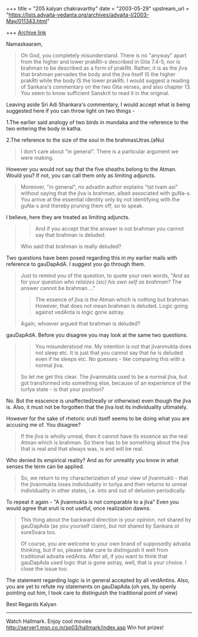 +++
title = "205 kalyan chakravarthy"
date = "2003-05-29"
upstream_url = "https://lists.advaita-vedanta.org/archives/advaita-l/2003-May/011343.html"

+++
[Archive link](https://lists.advaita-vedanta.org/archives/advaita-l/2003-May/011343.html)

Namaskaaram,

>Oh God, you completely misunderstand. There is no "anyway" apart from the 
>higher and lower prakRti-s described in Gita 7.4-5, nor is brahman to be 
>described as a form of prakRti. Rather, it is as the jIva that brahman 
>pervades the body and the jIva itself IS the higher prakRti while the body 
>IS the lower prakRti. I would suggest a reading of Sankara's commentary on 
>the two Gita verses, and also chapter 13. You seem to know sufficient 
>Sanskrit to read it in the original.

Leaving aside Sri Adi Shankara's commentary, I would accept what is being 
suggested here if you can throw light on two things -

1.The earlier said analogy of two birds in mundaka and the reference to the 
two entering the body in katha.

2.The reference to the size of the soul in the brahmasUtras.(aNu)

>I don't care about "in general". There is a particular argument we were 
>making.

However you would not say that the five sheaths belong to the Atman. Would 
you? If not, you can call them only as limiting adjuncts.

>Moreover, "in general", no advaitin author explains "tat tvam asi" without 
>saying that the jIva is brahman, albeit associated with guNa-s. You arrive 
>at the essential identity only by not identifying with the guNa-s and 
>thereby pruning them off, so to speak.

I believe, here they are treated as limiting adjuncts.

>>And if you accept that the answer is not brahman you cannot say that 
>>brahman is deluded.
>
>Who said that brahman is really deluded?

Two questions have been posed regarding this in my earlier mails with 
reference to gauDapAdA. I suggest you go through them.

>Just to remind you of the question, to quote your own words, "And as for 
>your question *who relaizes (sic) his own self as brahman?* The answer 
>cannot be brahman ..."
>
>>The essence of jIva is the Atman which is nothing but brahman. However, 
>>that does not mean brahman is deluded. Logic going against vedAnta is 
>>logic gone astray.
>
>Again, whoever argued that brahman is deluded?

gauDapAdA. Before you disagree you may look at the same two questions.


>>You misunderstood me. My intention is not that jIvanmukta does not sleep 
>>etc. It is just that you cannot say that he is deluded even if he sleeps 
>>etc. No guesses - like comparing this with a normal jIva.
>
>So let me get this clear. The jIvanmukta used to be a normal jIva, but got 
>transformed into something else, because of an experience of the turIya 
>state - is that your position?


No. But the esscence is unaffected(really or otherwise) even though the jIva 
is. Also, it must not be forgotten that the jIva lost its individuality 
ultimately.

However for the sake of rhetoric sruti itself seems to be doing what you are 
accusing me of. You disagree?


>If the jIva is wholly unreal, then it cannot have its essence as the real 
>Atman which is brahman. So there has to be something about the jIva that is 
>real and that always was, is and will be real.

Who denied its empirical reality? And as for unreality you know in what 
senses the term can be applied.


>So, we return to my characterization of your view of jIvanmukti - that the 
>jIvanmukta loses individuality in turIya and then returns to unreal 
>individuality in other states, i.e. into and out of delusion periodically.


To repeat it again - "A jIvanmukta is not comparable to a jIva" Even you 
would agree that sruti is not useful, once realization dawns.


>This thing about the backward direction is your opinion, not shared by 
>gauDapAda (as you yourself claim), but not shared by Sankara ot sureSvara 
>too.
>
>Of course, you are welcome to your own brand of supposedly advaita 
>thinking, but if so, please take care to distinguish it well from 
>traditional advaita vedAnta. After all, if you want to think that gauDapAda 
>used logic that is gone astray, well, that is your choice. I close the 
>issue too.

The statement regarding logic is in general accepted by all vedAntins. Also, 
you are yet to refute my statements on gauDapAda.(oh yes, by openly pointing 
out him, I took care to distinguish the traditional point of view)


Best Regards
Kalyan

_________________________________________________________________
Watch Hallmark. Enjoy cool movies 
http://server1.msn.co.in/sp03/hallmark/index.asp Win hot prizes!

